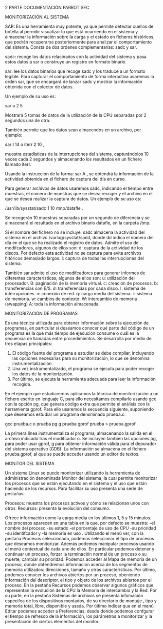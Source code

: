 2  PARTE DOCUMENTACIÓN PARROT SEC 

MONITORIZACIÓN AL SISTEMA

SAR: Es una herramienta muy potente, ya que permite detectar cuellos de botella al permitir visualizar
lo que está ocurriendo en el sistema y almacenar la información sobre la carga y el estado en
ficheros históricos, que podrán recuperarse posteriormente para analizar el comportamiento del
sistema. Consta de dos órdenes complementarias: sadc y sar.

sadc: recoge los datos relacinados con la actividad del sistema y pasa estos datos a sar
o construye un registro en formato binario.

sar: lee los datos binarios que recoge sadc y los traduce a un formato legible.
Para capturar el comportamiento de forma interactiva usaremos la orden sar, que se encargará
de lanzar sadc y mostrar la información obtenida con el colector de datos. 

Un ejemplo de su uso es: 
  
  sar u 2 5
  
Mostrará 5 tomas de datos de la utilización de la CPU separadas por 2
segundos una de otra.

También permite que los datos sean almacendos en un archivo, por ejemplo: 

  sar I 14 o iterr 2 10 , 

muestra estadísticas de la interrupciones del sistema, capturándolos 10 veces cada 2
segundos y almacenando los resultados en un fichero llamado iterr.

Usando la instrucción de la forma: sar A , se obtendrá la información de la actividad obtenida
en el fichero de captura del día en curso.

Para generar archivos de datos usaremos sadc, indicando el tiempo entre muestras, el número
de muestras que se desea recoger y el archivo en el que se desea realizar la captura de datos.
Un ejemplo de su uso es: 

  /usr/lib/sysstat/sadc 1 10 /tmp/datafle . 
  
Se recogerán 10 muestras separadas por un segundo de diferencia y se almacenará el resultado en el archivo binario
datafle, en la carpeta /tmp.

Si el nombre del fichero no se incluye, sadc almacena la actividad del sistema en el archivo
/varlog/sysstat/sadd, donde dd indica el número del día en el que se ha realizado el registro de
datos.
Admite el uso de modifcadores, algunos de ellos son:
d: captura de la actividad de los discos. Por defecto esta actividad no se captura para evita archivos hitóricos demasiado largos.
I: captura de todas las interrupciones del sistema.

También sar admite el uso de modifcadores para generar informes de diferentes
características, algunos de ellos son:
u: utilización del procesador.
B: paginación de la memoria virtual.
c: creación de procesos.
b: transferencias con E/S.
d: transferencias por cada disco.
I: sistema de interrupciones.
n: conexión de red.
q: carga media del sistema.
r: sistema de memoria.
w: cambios de contexto.
W: intercambio de memoria (swapping)
A: toda la información almacenada.

MONITORIZACIÓN DE PROGRAMAS

Es una técnica utilizada para obtener información sobre la ejecución de programas, en particular si deseamos conocer qué parte del código de un programa es la que más tiempo de ejecución consume o cuál es la secuencia de llamadas entre procedimientos.
Se desarrolla por medio de tres etapas principales:

 1. El código fuente del programa a estudiar se debe compilar, incluyendo las opciones necesarias para su monitorización, lo que se denomina instrumentalización.
 2. Una vez instrumentalizado, el programa se ejecuta para poder recoger los datos de la monitorización.
 3. Por último, se ejecuta la herramienta adecuada para leer la información recogida.

En el ejemplo que estudiaremos aplicamos la técnica de monitorización a un fichero escrito en lenguaje C, para ello necesitamos compilarlo usando gcc con la opción pg, que genera código extra que permite el análisis con la herramienta gprof. Para ello usaremos la secuencia siguiente, suponiendo que deseamos estudiar un programa denominado prueba.c:

  gcc prueba.c o prueba pg g
  prueba
  gprof prueba > prueba.gprof

La primera línea instrumentaliza el programa, almacenando la salida en el archivo indicado tras el modifcador o. Se incluyen también las opciones pg, para poder usar gprof, g para obtener información válida para el depurador del sistema operativo (GDB).
La información se almacena en el fichero prueba.gprof, al que se puede acceder usando un editor de textos.


MONITOR DEL SISTEMA 

Un sistema Linux se puede monitorizar utilizando la herramienta de administración denominada Monitor del sistema, la cual permite monitorizar los procesos que se están ejecutando en el sistema y el uso que están haciendo de los recursos. Para facilitar su uso presenta una serie de pestañas:

  Procesos: muestra los procesos activos y cómo se relacionan unos con otros.
  Recursos: presenta la evolución del consumo.

Ofrece información como la carga media en los últimos 1, 5 y 15 minutos. Los procesos aparecen en una tabla en la que, por defecto se muestra: 
 -el nombre del proceso 
 -su estado
 -el porcentaje de uso de CPU
 -su prioridad
 -su identifcador y 
 -la memoria en uso .
Utilizando el menú ver, con la pestaña Procesos seleccionada, podemos seleccionar el tipo de procesos que deseamos monitorizar. Además podemos manipular procesos usando el menú contextual de cada uno de ellos. En particular podemos detener y continuar un proceso, forzar la terminación normal de un proceso o su muerte, cambiar su prioridad. Podemos acceder al Mapa de memoria de un proceso, donde obtendremos información acerca de los segmentos de memoria utilizados: direcciones, tamaño y otras características. Por último, podemos conocer los archivos abiertos por un proceso, obeniendo información del descriptor, el tipo y objeto de los archivos abiertos por el proceso.
En la pestaña Recursos podemos observar algunos gráficos que representan la evolución de la CPU la Memoria de intercambio y la Red. Por su parte, en la pestaña Sistemas de archivos se presenta infomación específca de los dispositivos montados, de su directorio de montaje , tipo y memoria total, libre, disponible y usada. Por último indicar que en el menú Editar podemos acceder a Preferencias, desde donde podemos confgurar el tiempo de refresco de la información, los parámetros a monitorizar y la presentación de ciertos elementos del monitor.
